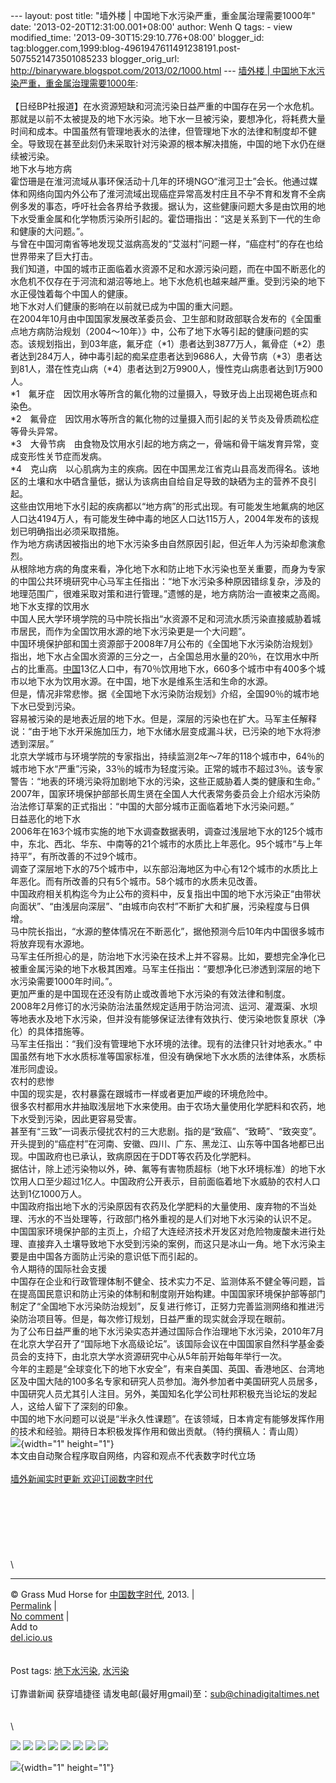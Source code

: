 --- layout: post title: "墙外楼 |
中国地下水污染严重，重金属治理需要1000年" date:
'2013-02-20T12:31:00.001+08:00' author: Wenh Q tags: - view
modified\_time: '2013-09-30T15:29:10.776+08:00' blogger\_id:
tag:blogger.com,1999:blog-4961947611491238191.post-5075521473501085233
blogger\_orig\_url: http://binaryware.blogspot.com/2013/02/1000.html ---
[墙外楼 |
中国地下水污染严重，重金属治理需要1000年](http://feedproxy.google.com/~r/chinagfwblog/~3/QKGGfjb9yTE/):\
\
【日经BP社报道】在水资源短缺和河流污染日益严重的中国存在另一个水危机。那就是以前不太被提及的地下水污染。地下水一旦被污染，要想净化，将耗费大量时间和成本。中国虽然有管理地表水的法律，但管理地下水的法律和制度却不健全。导致现在甚至此刻仍未采取针对污染源的根本解决措施，中国的地下水仍在继续被污染。\
地下水与地方病\
霍岱珊是在淮河流域从事环保活动十几年的环境NGO“淮河卫士”会长。他通过媒体和网络向国内外公布了淮河流域出现癌症异常高发村庄且不孕不育和发育不全病例多发的事态，呼吁社会各界给予救援。据认为，这些健康问题大多是由饮用的地下水受重金属和化学物质污染所引起的。霍岱珊指出：“这是关系到下一代的生命和健康的大问题。”。\
与曾在中国河南省等地发现艾滋病高发的“艾滋村”问题一样，“癌症村”的存在也给世界带来了巨大打击。\
我们知道，中国的城市正面临着水资源不足和水源污染问题，而在中国不断恶化的水危机不仅存在于河流和湖沼等地上。地下水危机也越来越严重。受到污染的地下水正侵蚀着每个中国人的健康。\
地下水对人们健康的影响在以前就已成为中国的重大问题。\
在2004年10月由中国国家发展改革委员会、卫生部和财政部联合发布的《全国重点地方病防治规划（2004～10年）》中，公布了地下水等引起的健康问题的实态。该规划指出，到03年底，氟牙症（\*1）患者达到3877万人，氟骨症（\*2）患者达到284万人，砷中毒引起的痴呆症患者达到9686人，大骨节病（\*3）患者达到81人，潜在性克山病（\*4）患者达到2万9900人，慢性克山病患者达到1万900人。\
\*1　氟牙症　因饮用水等所含的氟化物的过量摄入，导致牙齿上出现褐色斑点和染色。\
\*2　氟骨症　因饮用水等所含的氟化物的过量摄入而引起的关节炎及骨质疏松症等骨头异常。\
\*3　大骨节病　由食物及饮用水引起的地方病之一，骨端和骨干端发育异常，变成变形性关节症而发病。\
\*4　克山病　以心肌病为主的疾病。因在中国黑龙江省克山县高发而得名。该地区的土壤和水中硒含量低，据认为该病由自给自足导致的缺硒为主的营养不良引起。\
这些由饮用地下水引起的疾病都以“地方病”的形式出现。有可能发生地氟病的地区人口达4194万人，有可能发生砷中毒的地区人口达115万人，2004年发布的该规划已明确指出必须采取措施。\
作为地方病诱因被指出的地下水污染多由自然原因引起，但近年人为污染却愈演愈烈。\
从根除地方病的角度来看，净化地下水和防止地下水污染也至关重要，而身为专家的中国公共环境研究中心马军主任指出：“地下水污染多种原因错综复杂，涉及的地理范围广，很难采取对策和进行管理。”遗憾的是，地方病防治一直被束之高阁。\
地下水支撑的饮用水\
中国人民大学环境学院的马中院长指出“水资源不足和河流水质污染直接威胁着城市居民，而作为全国饮用水源的地下水污染更是一个大问题”。\
中国环境保护部和国土资源部于2008年7月公布的《全国地下水污染防治规划》指出，地下水占全国水资源的三分之一，占全国总用水量的20％，在饮用水中所占的比重高。[中国](https://meilizhongguo.biz/chinese/tag/%e4%b8%ad%e5%9b%bd/?category=18271 "标签 中国 下的日志")13亿人口中，有70％饮用地下水，660多个城市中有400多个城市以地下水为饮用水源。在中国，地下水是维系生活和生命的水源。\
但是，情况非常悲惨。据《全国地下水污染防治规划》介绍，全国90％的城市地下水已受到污染。\
容易被污染的是地表近层的地下水。但是，深层的污染也在扩大。马军主任解释说：“由于地下水开采施加压力，地下水储水层变成漏斗状，已污染的地下水将渗透到深层。”\
北京大学城市与环境学院的专家指出，持续监测2年～7年的118个城市中，64％的城市地下水“严重”污染，33％的城市为轻度污染。正常的城市不超过3％。该专家警告：“地表的环境污染将加剧地下水的污染，这些正威胁着人类的健康和生命。”\
2007年，国家环境保护部部长周生贤在全国人大代表常务委员会上介绍水污染防治法修订草案的正式指出：“中国的大部分城市正面临着地下水污染问题。”\
日益恶化的地下水\
2006年在163个城市实施的地下水调查数据表明，调查过浅层地下水的125个城市中，东北、西北、华东、中南等的21个城市的水质比上年恶化。95个城市“与上年持平”，有所改善的不过9个城市。\
调查了深层地下水的75个城市中，以东部沿海地区为中心有12个城市的水质比上年恶化。而有所改善的只有5个城市。58个城市的水质未见改善。\
中国政府相关机构迄今为止公布的资料中，反复指出中国的地下水污染正“由带状向面状”、“由浅层向深层”、“由城市向农村”不断扩大和扩展，污染程度与日俱增。\
马中院长指出，“水源的整体情况在不断恶化”，据他预测今后10年内中国很多城市将放弃现有水源地。\
马军主任所担心的是，防治地下水污染在技术上并不容易。比如，要想完全净化已被重金属污染的地下水极其困难。马军主任指出：“要想净化已渗透到深层的地下水污染需要1000年时间。”。\
更加严重的是中国现在还没有防止或改善地下水污染的有效法律和制度。\
2008年2月修订的水污染防治法虽然规定适用于防治河流、运河、灌溉渠、水坝等地表水及地下水污染，但并没有能够保证法律有效执行、使污染地恢复原状（净化）的具体措施等。\
马军主任指出：“我们没有管理地下水环境的法律。现有的法律只针对地表水。”
中国虽然有地下水水质标准等国家标准，但没有确保地下水水质的法律体系，水质标准形同虚设。\
农村的悲惨\
中国的现实是，农村暴露在跟城市一样或者更加严峻的环境危险中。\
很多农村都用水井抽取浅层地下水来使用。由于农场大量使用化学肥料和农药，地下水受到污染，因此更容易受害。\
甚至有“三致”一词表示侵扰农村的三大悲剧。指的是“致癌”、“致畸”、“致突变”。开头提到的“癌症村”在河南、安徽、四川、广东、黑龙江、山东等中国各地都已出现。中国政府也已承认，致病原因在于DDT等农药及化学肥料。\
据估计，除上述污染物以外，砷、氟等有害物质超标（地下水环境标准）的地下水饮用人口至少超过1亿人。中国政府公开表示，目前面临着地下水威胁的农村人口达到1亿1000万人。\
中国政府指出地下水的污染原因有农药及化学肥料的大量使用、废弃物的不当处理、汚水的不当处理等，行政部门格外重视的是人们对地下水污染的认识不足。\
中国国家环境保护部的主页上，介绍了大连经济技术开发区对危险物废酸未进行处理、直接弃入土壤导致地下水受到污染的案例，而这只是冰山一角。地下水污染主要是由中国各方面防止污染的意识低下而引起的。\
令人期待的国际社会支援\
中国存在企业和行政管理体制不健全、技术实力不足、监测体系不健全等问题，旨在提高国民意识和防止污染的体制和制度刚开始构建。中国国家环境保护部等部门制定了“全国地下水污染防治规划”，反复进行修订，正努力完善监测网络和推进污染防治项目等。但是，每次修订规划，日益严重的现实就会浮现在眼前。\
为了公布日益严重的地下水污染实态并通过国际合作治理地下水污染，2010年7月在北京大学召开了“国际地下水高级论坛”。该国际会议在中国国家自然科学基金委员会的支持下，由北京大学水资源研究中心从5年前开始每年举行一次。\
今年的主题是“全球变化下的地下水安全”，有来自美国、英国、香港地区、台湾地区及中国大陆的100多名专家和研究人员参加。海外参加者中美国研究人员居多，中国研究人员尤其引人注目。另外，美国知名化学公司杜邦积极充当论坛的发起人，这给人留下了深刻的印象。\
中国的地下水问题可以说是“半永久性课题”。在该领域，日本肯定有能够发挥作用的技术和经验。期待日本积极发挥作用和做出贡献。（特约撰稿人：青山周）\
![](http://feeds.feedburner.com/~r/letscorp/aDmw/~4/RQ8pCnDu3QY){width="1"
height="1"}\
本文由自动聚合程序取自网络，内容和观点不代表数字时代立场\
\
[墙外新闻实时更新 欢迎订阅数字时代](http://eepurl.com/mstlf)\
\
\
\
\
\
\
\
\

------------------------------------------------------------------------

© Grass Mud Horse for [中国数字时代](https://meilizhongguo.biz/chinese),
2013. |\
[Permalink](https://meilizhongguo.biz/chinese/2013/02/%e5%a2%99%e5%a4%96%e6%a5%bc-%e4%b8%ad%e5%9b%bd%e5%9c%b0%e4%b8%8b%e6%b0%b4%e6%b1%a1%e6%9f%93%e4%b8%a5%e9%87%8d%ef%bc%8c%e9%87%8d%e9%87%91%e5%b1%9e%e6%b2%bb%e7%90%86%e9%9c%80%e8%a6%811000%e5%b9%b4/)
|\
[No
comment](https://meilizhongguo.biz/chinese/2013/02/%e5%a2%99%e5%a4%96%e6%a5%bc-%e4%b8%ad%e5%9b%bd%e5%9c%b0%e4%b8%8b%e6%b0%b4%e6%b1%a1%e6%9f%93%e4%b8%a5%e9%87%8d%ef%bc%8c%e9%87%8d%e9%87%91%e5%b1%9e%e6%b2%bb%e7%90%86%e9%9c%80%e8%a6%811000%e5%b9%b4/#comments)
|\
Add to\
[del.icio.us](http://del.icio.us/post?url=https://meilizhongguo.biz/chinese/2013/02/%e5%a2%99%e5%a4%96%e6%a5%bc-%e4%b8%ad%e5%9b%bd%e5%9c%b0%e4%b8%8b%e6%b0%b4%e6%b1%a1%e6%9f%93%e4%b8%a5%e9%87%8d%ef%bc%8c%e9%87%8d%e9%87%91%e5%b1%9e%e6%b2%bb%e7%90%86%e9%9c%80%e8%a6%811000%e5%b9%b4/&title=%E5%A2%99%E5%A4%96%E6%A5%BC%20%7C%20%E4%B8%AD%E5%9B%BD%E5%9C%B0%E4%B8%8B%E6%B0%B4%E6%B1%A1%E6%9F%93%E4%B8%A5%E9%87%8D%EF%BC%8C%E9%87%8D%E9%87%91%E5%B1%9E%E6%B2%BB%E7%90%86%E9%9C%80%E8%A6%811000%E5%B9%B4)\
\
\
Post tags:
[地下水污染](https://meilizhongguo.biz/chinese/tag/%e5%9c%b0%e4%b8%8b%e6%b0%b4%e6%b1%a1%e6%9f%93/?category=18271),
[水污染](https://meilizhongguo.biz/chinese/tag/%e6%b0%b4%e6%b1%a1%e6%9f%93/?category=18271)\
\
订靠谱新闻 获穿墙捷径
请发电邮(最好用gmail)至：sub@chinadigitaltimes.net\
\
\
\
<div>

[![](http://feeds.feedburner.com/~ff/chinagfwblog?d=yIl2AUoC8zA)](http://feeds.feedburner.com/~ff/chinagfwblog?a=QKGGfjb9yTE:iN7gUKjPcO8:yIl2AUoC8zA)
[![](http://feeds.feedburner.com/~ff/chinagfwblog?i=QKGGfjb9yTE:iN7gUKjPcO8:-BTjWOF_DHI)](http://feeds.feedburner.com/~ff/chinagfwblog?a=QKGGfjb9yTE:iN7gUKjPcO8:-BTjWOF_DHI)
[![](http://feeds.feedburner.com/~ff/chinagfwblog?i=QKGGfjb9yTE:iN7gUKjPcO8:F7zBnMyn0Lo)](http://feeds.feedburner.com/~ff/chinagfwblog?a=QKGGfjb9yTE:iN7gUKjPcO8:F7zBnMyn0Lo)
[![](http://feeds.feedburner.com/~ff/chinagfwblog?i=QKGGfjb9yTE:iN7gUKjPcO8:V_sGLiPBpWU)](http://feeds.feedburner.com/~ff/chinagfwblog?a=QKGGfjb9yTE:iN7gUKjPcO8:V_sGLiPBpWU)
[![](http://feeds.feedburner.com/~ff/chinagfwblog?d=qj6IDK7rITs)](http://feeds.feedburner.com/~ff/chinagfwblog?a=QKGGfjb9yTE:iN7gUKjPcO8:qj6IDK7rITs)
[![](http://feeds.feedburner.com/~ff/chinagfwblog?d=l6gmwiTKsz0)](http://feeds.feedburner.com/~ff/chinagfwblog?a=QKGGfjb9yTE:iN7gUKjPcO8:l6gmwiTKsz0)
[![](http://feeds.feedburner.com/~ff/chinagfwblog?i=QKGGfjb9yTE:iN7gUKjPcO8:gIN9vFwOqvQ)](http://feeds.feedburner.com/~ff/chinagfwblog?a=QKGGfjb9yTE:iN7gUKjPcO8:gIN9vFwOqvQ)
[![](http://feeds.feedburner.com/~ff/chinagfwblog?d=TzevzKxY174)](http://feeds.feedburner.com/~ff/chinagfwblog?a=QKGGfjb9yTE:iN7gUKjPcO8:TzevzKxY174)

</div>

![](http://feeds.feedburner.com/~r/chinagfwblog/~4/QKGGfjb9yTE){width="1"
height="1"}

